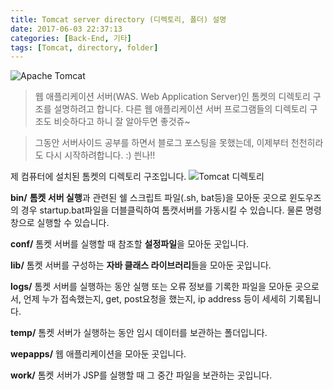 ```yaml
---
title: Tomcat server directory (디렉토리, 폴더) 설명
date: 2017-06-03 22:37:13
categories: [Back-End, 기타]
tags: [Tomcat, directory, folder]
---
```


![Apache Tomcat](/image/tomcat.png)

> 웹 애플리케이션 서버(WAS. Web Application Server)인 톰켓의 디렉토리 구조를 설명하려고 합니다.
다른 웹 애플리케이션 서버 프로그램들의 디렉토리 구조도 비슷하다고 하니 잘 알아두면 좋것쥬~

> 그동안 서버사이드 공부를 하면서 블로그 포스팅을 못했는데, 이제부터 천천히라도
다시 시작하려합니다. :) 씐나!!

제 컴퓨터에 설치된 톰켓의 디렉토리 구조입니다.
![Tomcat 디렉토리](/image/tomcat01-1.png)

**bin/**
**톰켓 서버 실행**과 관련된 쉘 스크립트 파일(.sh, bat등)을 모아둔 곳으로
윈도우즈의 경우 startup.bat파일을 더블클릭하여 톰캣서버를 가동시킬 수 있습니다.
물론 명령창으로 실행할 수 있습니다.

**conf/**
 톰켓 서버를 실행할 때 참조할 **설정파일**을 모아둔 곳입니다.

**lib/**
톰켓 서버를 구성하는 **자바 클래스 라이브러리**들을 모아둔 곳입니다.

**logs/**
톰켓 서버를 실행하는 동안 실행 또는 오류 정보를 기록한 파일을 모아둔 곳으로서,
언제 누가 접속했는지, get, post요청을 했는지, ip address 등이 세세히 기록됩니다.

**temp/**
톰켓 서버가 실행하는 동안 임시 데이터를 보관하는 폴더입니다.

**wepapps/**
웹 애플리케이션을 모아둔 곳입니다.

**work/**
톰켓 서버가 JSP를 실행할 때 그 중간 파일을 보관하는 곳입니다.
